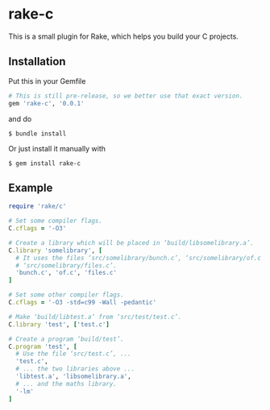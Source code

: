 # rake-c

This is a small plugin for Rake, which helps you build your C projects.

## Installation

Put this in your Gemfile

```ruby
# This is still pre-release, so we better use that exact version.
gem 'rake-c', '0.0.1'
```

and do

```text
$ bundle install
```

Or just install it manually with

```text
$ gem install rake-c
```

## Example

```ruby
require 'rake/c'

# Set some compiler flags.
C.cflags = '-O3'

# Create a library which will be placed in ‘build/libsomelibrary.a’.
C.library 'somelibrary', [
  # It uses the files ‘src/somelibrary/bunch.c’, ‘src/somelibrary/of.c’ and
  # ‘src/somelibrary/files.c’.
  'bunch.c', 'of.c', 'files.c'
]

# Set some other compiler flags.
C.cflags = '-O3 -std=c99 -Wall -pedantic'

# Make ‘build/libtest.a’ from ‘src/test/test.c’.
C.library 'test', ['test.c']

# Create a program ‘build/test’.
C.program 'test', [
  # Use the file ‘src/test.c’, ...
  'test.c',
  # ... the two libraries above ...
  'libtest.a', 'libsomelibrary.a',
  # ... and the maths library.
  '-lm'
]
```
